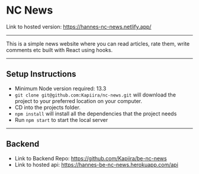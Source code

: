 # NC News

Link to hosted version: https://hannes-nc-news.netlify.app/

---

This is a simple news website where you can read articles, rate them, write comments etc built with React using hooks.

---

## Setup Instructions

- Minimum Node version required: 13.3
- `git clone git@github.com:Kapiira/nc-news.git` will download the project to your preferred location on your computer.
- CD into the projects folder.
- `npm install` will install all the dependencies that the project needs
- Run `npm start` to start the local server

---

## Backend

- Link to Backend Repo: https://github.com/Kapiira/be-nc-news
- Link to hosted api: https://hannes-be-nc-news.herokuapp.com/api

